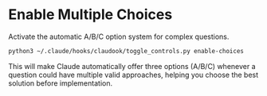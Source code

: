 # Enable Multiple Choices

Activate the automatic A/B/C option system for complex questions.

```bash
python3 ~/.claude/hooks/claudook/toggle_controls.py enable-choices
```

This will make Claude automatically offer three options (A/B/C) whenever a question could have multiple valid approaches, helping you choose the best solution before implementation.
